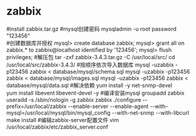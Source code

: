 # zabbix
#install zabbix.tar.gz
#mysql创建密码
mysqladmin -u root password "123456"  
#创建数据库并授权
mysql> create database zabbix;
mysql> grant all on zabbix.* to zabbix@localhost identified by '123456';
mysql> flush privileges;
#解压包
 tar -zxf zabbix-3.4.3.tar.gz -C /usr/local/src/
 cd /usr/local/src/zabbix-3.4.3/
#按顺序依次导入数据库
mysql -uzabbix -p123456 zabbix < database/mysql/schema.sql
mysql -uzabbix -p123456 zabbix < database/mysql/images.sql
mysql -uzabbix -p123456 zabbix < database/mysql/data.sql
#解决依赖
yum install -y net-snmp-devel  
yum install libevent libevent-devel -y
#编译安装mysql
groupadd zabbix
useradd -s /sbin/nologin -g zabbix zabbix
 ./configure --prefix=/usr/local/zabbix --enable-server --enable-agent --with-mysql=/usr/local/mysql/bin/mysql_config --with-net-snmp --with-libcurl
make install
#编辑zabbix-server配置文件
vim /usr/local/zabbix/etc/zabbix_server.conf
